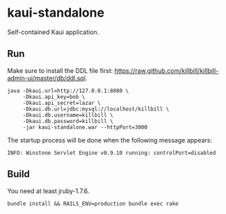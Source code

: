 kaui-standalone
===============

Self-contained Kaui application.

Run
---

Make sure to install the DDL file first: https://raw.github.com/killbill/killbill-admin-ui/master/db/ddl.sql.

```
java -Dkaui.url=http://127.0.0.1:8080 \
     -Dkaui.api_key=bob \
     -Dkaui.api_secret=lazar \
     -Dkaui.db.url=jdbc:mysql://localhost/killbill \
     -Dkaui.db.username=killbill \
     -Dkaui.db.password=killbill \
     -jar kaui-standalone.war --httpPort=3000
```

The startup process will be done when the following message appears:

```
INFO: Winstone Servlet Engine v0.9.10 running: controlPort=disabled
```

Build
-----

You need at least jruby-1.7.6.

```
bundle install && RAILS_ENV=production bundle exec rake
```
